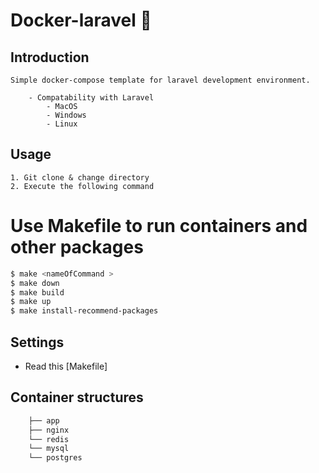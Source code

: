 # Docker-laravel 🐳

## Introduction
    Simple docker-compose template for laravel development environment.

        - Compatability with Laravel    
            - MacOS
            - Windows
            - Linux
## Usage
    1. Git clone & change directory
    2. Execute the following command
 
# Use Makefile to run containers and other packages   
  ```bash
$ make <nameOfCommand >
$ make down
$ make build
$ make up
$ make install-recommend-packages 
```
## Settings
 - Read this [Makefile]

## Container structures

```bash
    ├── app
    ├── nginx
    └── redis
    └── mysql
    └── postgres
```
